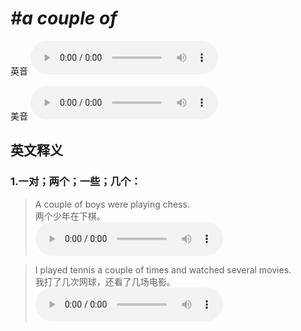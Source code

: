# ***\#a couple of*** 
英音
<audio src="./media/a couple of1_AAC.aac" controls="controls"></audio>

美音
<audio src="./media/a couple of2_AAC.aac" controls="controls"></audio>



  

英文释义
---
### 1.**一对；两个；一些；几个：**  

 > A couple of boys were playing chess.  
 > 两个少年在下棋。    
<audio src="./media/3-couple.aac" controls="controls"></audio>

 > I played tennis a couple of times and watched several movies.  
 > 我打了几次网球，还看了几场电影。    
<audio src="./media/4-couple.aac" controls="controls"></audio>


